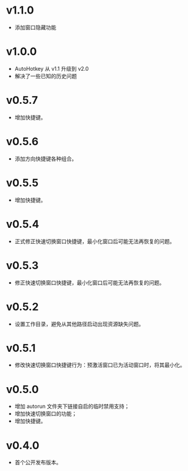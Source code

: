# v1.1.0

* 添加窗口隐藏功能

# v1.0.0

* AutoHotkey 从 v1.1 升级到 v2.0
* 解决了一些已知的历史问题

# v0.5.7

* 增加快捷键。

# v0.5.6

* 添加方向快捷键各种组合。

# v0.5.5

* 增加快捷键。

# v0.5.4

* 正式修正快速切换窗口快捷键，最小化窗口后可能无法再恢复的问题。

# v0.5.3

* 修正快速切换窗口快捷键，最小化窗口后可能无法再恢复的问题。

# v0.5.2

* 设置工作目录，避免从其他路径启动出现资源缺失问题。

# v0.5.1

* 修改快速切换窗口快捷键行为：预激活窗口已为活动窗口时，将其最小化。

# v0.5.0

* 增加 autorun 文件夹下链接自启的临时禁用支持；
* 增加快速切换窗口的功能；
* 增加快捷键。

# v0.4.0

* 首个公开发布版本。